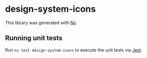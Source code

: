 # design-system-icons

This library was generated with [Nx](https://nx.dev).

## Running unit tests

Run `nx test design-system-icons` to execute the unit tests via [Jest](https://jestjs.io).
